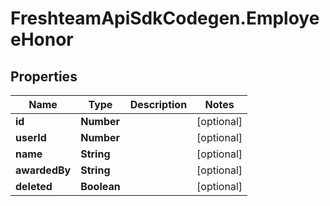 # FreshteamApiSdkCodegen.EmployeeHonor

## Properties

Name | Type | Description | Notes
------------ | ------------- | ------------- | -------------
**id** | **Number** |  | [optional] 
**userId** | **Number** |  | [optional] 
**name** | **String** |  | [optional] 
**awardedBy** | **String** |  | [optional] 
**deleted** | **Boolean** |  | [optional] 


